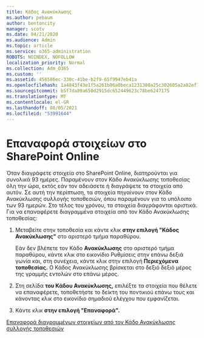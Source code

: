 ```yaml
---
title: Κάδος Ανακύκλωσης
ms.author: pebaum
author: bentoncity
manager: scotv
ms.date: 04/21/2020
ms.audience: Admin
ms.topic: article
ms.service: o365-administration
ROBOTS: NOINDEX, NOFOLLOW
localization_priority: Normal
ms.collection: Adm_O365
ms.custom: ''
ms.assetid: 456586ec-330c-41be-b2f9-65f9947eb41a
ms.openlocfilehash: 1a4843f43e1f5a261b06a0beca1231380a25c302605a2a82ef7143791f2964e5
ms.sourcegitcommit: b5f7da89a650d2915dc652449623c78be6247175
ms.translationtype: MT
ms.contentlocale: el-GR
ms.lasthandoff: 08/05/2021
ms.locfileid: "53991644"
---
```

# <a name="restore-items-in-sharepoint-online"></a>Επαναφορά στοιχείων στο SharePoint Online

Όταν διαγράφετε στοιχεία στο SharePoint Online, διατηρούνται για συνολικά 93 ημέρες. Παραμένουν στον Κάδο Ανακύκλωσης τοποθεσίας όλη την ώρα, εκτός εάν τον αδειάσετε ή διαγράψετε τα στοιχεία από αυτόν. Σε αυτή την περίπτωση, τα στοιχεία πηγαίνουν στον Κάδο Ανακύκλωσης συλλογής τοποθεσιών, όπου παραμένουν για το υπόλοιπο των 93 ημερών. Στο τέλος του χρόνου, τα στοιχεία διαγράφονται οριστικά. Για να επαναφέρετε διαγραμμένα στοιχεία από τον Κάδο Ανακύκλωσης τοποθεσίας:
  
1. Μεταβείτε στην τοποθεσία και κάντε κλικ **στην επιλογή "Κάδος Ανακύκλωσης"** στο αριστερό τμήμα παραθύρου. 
    
    Εάν δεν βλέπετε τον Κάδο **Ανακύκλωσης** στο αριστερό τμήμα παραθύρου, κάντε κλικ στο εικονίδιο Ρυθμίσεις στην επάνω δεξιά γωνία και, στη συνέχεια, κάντε κλικ στην επιλογή **Περιεχόμενα τοποθεσίας.** Ο Κάδος Ανακύκλωσης βρίσκεται στο δεξιό δεξιό μέρος της γραμμής εντολών στο επάνω μέρος.
    
2. Στη σελίδα **του Κάδου Ανακύκλωσης,** επιλέξτε τα στοιχεία που θέλετε να επαναφέρετε, τοποθετήστε το δείκτη του ποντικιού επάνω τους και κάνοντας κλικ στο εικονίδιο σημαδιού ελέγχου που εμφανίζεται. 
    
3. Κάντε κλικ **στην επιλογή "Επαναφορά".**
    
[Επαναφορά διαγραμμένων στοιχείων από τον Κάδο Ανακύκλωσης συλλογής τοποθεσιών](https://support.microsoft.com/office/restore-items-in-the-recycle-bin-that-were-deleted-from-sharepoint-or-teams-6df466b6-55f2-4898-8d6e-c0dff851a0be)
  

